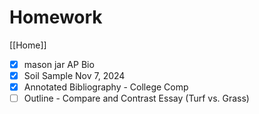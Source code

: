 # Homework

[[Home]]

- [x] mason jar AP Bio
- [x] Soil Sample Nov 7, 2024
- [x] Annotated Bibliography - College Comp
- [ ] Outline - Compare and Contrast Essay (Turf vs. Grass)